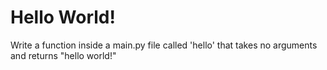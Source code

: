 # Hello World!

Write a function inside a main.py file called 'hello' that takes no arguments and returns "hello world!"
